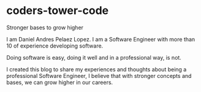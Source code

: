 # coders-tower-code
Stronger bases to grow higher

I am Daniel Andres Pelaez Lopez. I am a Software Engineer with more than 10 of experience developing software.

Doing software is easy, doing it well and in a professional way, is not.

I created this blog to share my experiences and thoughts about being a professional Software Engineer, I believe that with stronger concepts and bases, we can grow higher in our careers.
